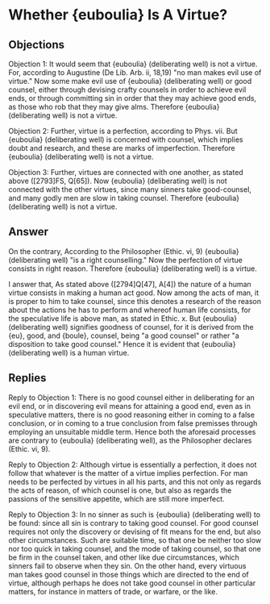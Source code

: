 # Whether {euboulia} Is A Virtue?

## Objections

Objection 1: It would seem that {euboulia} (deliberating well) is not a virtue. For, according to Augustine (De Lib. Arb. ii, 18,19) "no man makes evil use of virtue." Now some make evil use of {euboulia} (deliberating well) or good counsel, either through devising crafty counsels in order to achieve evil ends, or through committing sin in order that they may achieve good ends, as those who rob that they may give alms. Therefore {euboulia} (deliberating well) is not a virtue.

Objection 2: Further, virtue is a perfection, according to Phys. vii. But {euboulia} (deliberating well) is concerned with counsel, which implies doubt and research, and these are marks of imperfection. Therefore {euboulia} (deliberating well) is not a virtue.

Objection 3: Further, virtues are connected with one another, as stated above ([2793]FS, Q[65]). Now {euboulia} (deliberating well) is not connected with the other virtues, since many sinners take good-counsel, and many godly men are slow in taking counsel. Therefore {euboulia} (deliberating well) is not a virtue.

## Answer

On the contrary, According to the Philosopher (Ethic. vi, 9) {euboulia} (deliberating well) "is a right counselling." Now the perfection of virtue consists in right reason. Therefore {euboulia} (deliberating well) is a virtue.

I answer that, As stated above ([2794]Q[47], A[4]) the nature of a human virtue consists in making a human act good. Now among the acts of man, it is proper to him to take counsel, since this denotes a research of the reason about the actions he has to perform and whereof human life consists, for the speculative life is above man, as stated in Ethic. x. But {euboulia} (deliberating well) signifies goodness of counsel, for it is derived from the {eu}, good, and {boule}, counsel, being "a good counsel" or rather "a disposition to take good counsel." Hence it is evident that {euboulia} (deliberating well) is a human virtue.

## Replies

Reply to Objection 1: There is no good counsel either in deliberating for an evil end, or in discovering evil means for attaining a good end, even as in speculative matters, there is no good reasoning either in coming to a false conclusion, or in coming to a true conclusion from false premisses through employing an unsuitable middle term. Hence both the aforesaid processes are contrary to {euboulia} (deliberating well), as the Philosopher declares (Ethic. vi, 9).

Reply to Objection 2: Although virtue is essentially a perfection, it does not follow that whatever is the matter of a virtue implies perfection. For man needs to be perfected by virtues in all his parts, and this not only as regards the acts of reason, of which counsel is one, but also as regards the passions of the sensitive appetite, which are still more imperfect.

Reply to Objection 3: In no sinner as such is {euboulia} (deliberating well) to be found: since all sin is contrary to taking good counsel. For good counsel requires not only the discovery or devising of fit means for the end, but also other circumstances. Such are suitable time, so that one be neither too slow nor too quick in taking counsel, and the mode of taking counsel, so that one be firm in the counsel taken, and other like due circumstances, which sinners fail to observe when they sin. On the other hand, every virtuous man takes good counsel in those things which are directed to the end of virtue, although perhaps he does not take good counsel in other particular matters, for instance in matters of trade, or warfare, or the like.